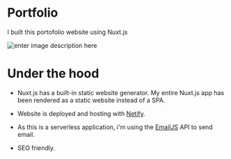 # Portfolio

I built this portofolio website using Nuxt.js

![enter image description here](https://www.antoineparat.com/img/antoine.png)

# Under the hood 

- Nuxt.js has a built-in static website generator. My entire Nuxt.js app has been rendered as a static website instead of a SPA.

- Website is deployed and hosting with [Netify](https://www.netlify.com/).

- As this is a serverless application, i'm using the [EmailJS](https://www.emailjs.com/) API to send email.

- SEO friendly.
